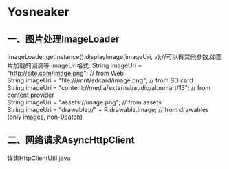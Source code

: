 # Yosneaker 
## 一、图片处理ImageLoader
ImageLoader.getInstance().displayImage(imageUri, v);//可以有其他参数,如图片加载的回调等
imageUri格式:
String imageUri = "http://site.com/image.png"; // from Web  
String imageUri = "file:///mnt/sdcard/image.png"; // from SD card  
String imageUri = "content://media/external/audio/albumart/13"; // from content provider  
String imageUri = "assets://image.png"; // from assets  
String imageUri = "drawable://" + R.drawable.image; // from drawables (only images, non-9patch)

## 二、网络请求AsyncHttpClient
详询HttpClientUtil.java
